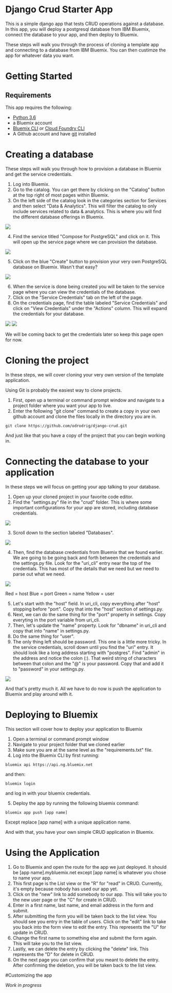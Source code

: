 # Django Crud Starter App
This is a simple django app that tests CRUD operations against a database. In this app, you will deploy a postgresql database from IBM Bluemix, connect the database to your app, and then deploy to Bluemix.

These steps will walk you through the process of cloning a template app and connecting to a database from IBM Bluemix. You can then custimze the app for whatever data you want.

# Getting Started


## Requirements
This app requires the following:
* [Python 3.6](https://www.python.org/downloads/)
* a Bluemix account
* [Bluemix CLI](https://console.bluemix.net/docs/starters/install_cli.html) or [Cloud Foundry CLI](https://github.com/cloudfoundry/cli#getting-started)
* A Github account and have [git](https://git-scm.com/downloads) installed


# Creating a database
These steps will walk you through how to provision a database in Bluemix and get the service credentials. 

1. Log into Bluemix.
2. Go to the catalog. You can get there by clicking on the "Catalog" button at the top right of most pages within Bluemix.
3. On the left side of the catalog look in the categories section for Services and then select "Data & Analytics". This will filter the catalog to only include services related to data & analytics. This is where you will find the different database offerings in Bluemix.

<img src="images/dataAnalytics.PNG">

4. Find the service titled "Compose for PostgreSQL" and click on it. This will open up the service page where we can provision the database. 

<img src="images/catalog.PNG">

5. Click on the blue "Create" button to provision your very own PostgreSQL database on Bluemix. Wasn't that easy?

<img src="images/create.PNG">

6. When the service is done being created you will be taken to the service page where you can view the credentials of the database.
7. Click on the "Service Credentials" tab on the left of the page. 
8. On the credentials page, find the table labeled "Service Credentials" and click on "View Credentials" under the "Actions" column. This will expand the credentials for your database. 

<img src="images/credentialTable.PNG">


<img src="images/creds.PNG">

We will be coming back to get the credentials later so keep this page open for now. 

# Cloning the project
In these steps, we will cover cloning your very own version of the template application.

Using Git is probably the easiest way to clone projects. 

1. First, open up a terminal or command prompt window and navigate to a project folder where you want your app to live. 
2. Enter the following "git clone" command to create a copy in your own github account and clone the files locally in the directory you are in.

  `git clone https://github.com/odrodrig/django-crud.git`
  
  And just like that you have a copy of the project that you can begin working in.

# Connecting the database to your application
In these steps we will focus on getting your app talking to your database.

1. Open up your cloned project in your favorite code editor.
2. Find the "settings.py" file in the "crud" folder. This is where some important configurations for your app are stored, including database credentials.

<img src="images/settingspy.PNG">

3. Scroll down to the section labeled "Databases". 

<img src="images/dbSettingsBefore.PNG">

4. Then, find the database credentials from Bluemix that we found earlier. We are going to be going back and forth between the credentials and the settings.py file. Look for the "uri_cli" entry near the top of the credentials. This has most of the details that we need but we need to parse out what we need.

<img src="images/uriCLI.PNG">

Red = host
Blue = port
Green = name
Yellow = user

5. Let's start with the "host" field. In uri_cli, copy everything after "host" stopping before "port". Copy that into the "host" section of settings.py.
6. Next, we can do the same thing for the "port" property in settings. Copy everyting in the port variable from uri_cli.
7. Then, let's update the "name" property. Look for "dbname" in uri_cli and copy that into "name" in settings.py.
8. Do the same thing for "user".
9. The only thing left should be password. This one is a little more tricky. In the service credentials, scroll down until you find the "uri" entry. It should look like a long address starting with "postgres". Find "admin" in the address and notice the colon (:). That weird string of characters between that colon and the "@" is your password. Copy that and add it to "password" in your settings.py.

<img src="images/password.PNG">


And that's pretty much it. All we have to do now is push the application to Bluemix and play around with it.

# Deploying to Bluemix
This section will cover how to deploy your application to Bluemix
1. Open a terminal or command prompt window
2. Navigate to your project folder that we cloned earlier
3. Make sure you are at the same level as the "requirements.txt" file. 
4. Log into the Bluemix CLI by first running:

  `bluemix api https://api.ng.bluemix.net`
  
  and then:
  
  `bluemix login`
  
  and log in with your bluemix credentials.
  
5. Deploy the app by running the following bluemix command:

  `bluemix app push [app name]`
  
  Except replace [app name] with a unique application name.
  
And with that, you have your own simple CRUD application in Bluemix.

# Using the Application

1. Go to Bluemix and open the route for the app we just deployed. It should be [app name].mybluemix.net except [app name] is whatever you chose to name your app.
2. This first page is the List view or the "R" for "read" in CRUD. Currently, it's empty because nobody has used our app yet. 
3. Click on the "new" link to add somebody to our app. This will take you to the new user page or the "C" for create in CRUD.
4. Enter in a first name, last name, and email address in the form and submit. 
5. After submitting the form you will be taken back to the list view. You should see you entry in the table of users. Click on the "edit" link to take you back into the form view to edit the entry. This represents the "U" for update in CRUD.
6. Change the first name to something else and submit the form again. This will take you to the list view.
7. Lastly, we can delete the entry by clicking the "delete" link. This represents the "D" for delete in CRUD. 
8. On the next page you can confirm that you meant to delete the entry. After confirming the deletion, you will be taken back to the list view. 

#Customizing the app

*Work in progress*
